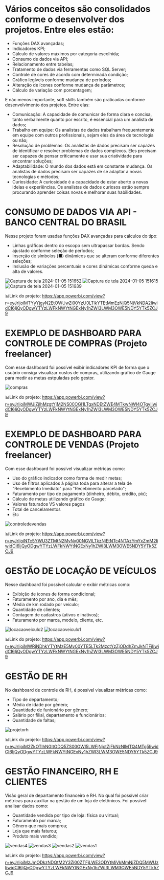 # Vários conceitos são consolidados conforme o desenvolver dos projetos. Entre eles estão:
- Funções DAX avançadas;
- Indicadores KPI;
- Cálculo de valores máximos por categoria escolhida;
- Consumo de dados via API;
- Relacionamento entre tabelas;
- Tratamento de dados via ferramentas como SQL Server;
- Controle de cores de acordo com determinada condição;
- Gráfico legíveis conforme mudança de períodos;
- Alteração de ícones conforme mudança de parâmetros;
- Cálculo de variação com porcentagem;

E não menos importante, soft skills também são praticadas conforme desenvolvimento dos projetos. Entre elas:
- Comunicação: A capacidade de comunicar de forma clara e concisa, tanto verbalmente quanto por escrito, é essencial para um analista de dados;
- Trabalho em equipe: Os analistas de dados trabalham frequentemente em equipe com outros profissionais, sejam eles da área de tecnologia ou não;
- Resolução de problemas: Os analistas de dados precisam ser capazes de identificar e resolver problemas de dados complexos. Eles precisam ser capazes
  de pensar criticamente e usar sua criatividade para encontrar soluções;
- Adaptabilidade: O mundo dos dados está em constante mudança. Os analistas de dados precisam ser capazes de se adaptar a novas tecnologias e métodos;
- Curiosidade: A curiosidade é a capacidade de estar aberto a novas ideias e experiências. Os analistas de dados curiosos estão sempre procurando aprender
  coisas novas e melhorar suas habilidades.



# CONSUMO DE DADOS VIA API - BANCO CENTRAL DO BRASIL

Nesse projeto foram usadas funções DAX avançadas para cálculos do tipo:
- Linhas gráficas dentro do escopo sem ultrapassar bordas. Sendo ajustado conforme seleção de períodos;
- Inserção de símbolos (■) dinâmicos que se alteram conforme diferentes seleções;
- Inslusão de variações percentuais e cores dinâmicas conforme queda e alta de valores.


![Captura de tela 2024-01-05 151652](https://github.com/giovanakinocita/power-bi/assets/99563440/eee4c0fe-c5c5-45a6-83bb-1450bed5df0d)
![Captura de tela 2024-01-05 151615](https://github.com/giovanakinocita/power-bi/assets/99563440/9634baa9-b72b-428f-bb16-8eefc3f21a03)
![Captura de tela 2024-01-05 151639](https://github.com/giovanakinocita/power-bi/assets/99563440/7e15adc5-7685-4149-b5ec-4c7f79672e80)

:bar_chart:Link do projeto: https://app.powerbi.com/view?r=eyJrIjoiMTYyYjgyN2EtOWUwZi00YzU0LTlkYTEtMmEzNjQ5NjVkNDA2IiwidCI6IjQyODgwYTYzLWFkNWYtNGExNy1hZWI3LWM3OWE5NDY5YTk5ZCJ9



# EXEMPLO DE DASHBOARD PARA CONTROLE DE COMPRAS (Projeto freelancer)

Com esse dashboard foi possível exibir indicadores KPI de forma que o usuário consiga visualizar custos de compras, utilizando gráfico de Gauge para medir as metas estpuladas pelo gestor.

![compras](https://github.com/giovanakinocita/power-bi/assets/99563440/25c897dd-1302-43dd-aa48-0c332e685281)

:bar_chart:Link do projeto: https://app.powerbi.com/view?r=eyJrIjoiMWJiZjlhMzgtYjM2NS00OGI1LTgxNDEtZWE4MTkwNWI4OTgyIiwidCI6IjQyODgwYTYzLWFkNWYtNGExNy1hZWI3LWM3OWE5NDY5YTk5ZCJ9


# EXEMPLO DE DASHBOARD PARA CONTROLE DE VENDAS (Projeto freelancer)

Com esse dashboard foi possível visualizar métricas como: 
- Uso do gráfico indicador como forma de medir metas;
- Uso de filtros aplicados à página toda para alterar a tela de "Recebimento Imediato" para "Recebimento parcelado";
- Faturamento por tipo de pagamento (dinheiro, débito, crédito, pix);
- Cálculo de metas utilizando gráfico de Gauge;
- Valores faturados VS valores pagos
- Total de cancelamentos
- Etc

 ![controledevendas](https://github.com/giovanakinocita/power-bi/assets/99563440/d5b6446d-27a4-4522-8c6f-1b381e3e3674)

:bar_chart:Link do projeto: https://app.powerbi.com/view?r=eyJrIjoiNTc5YWU3ZTMtN2MyNy00NGVlLTkzNjEtNTc4NTAzYmYxZmM2IiwidCI6IjQyODgwYTYzLWFkNWYtNGExNy1hZWI3LWM3OWE5NDY5YTk5ZCJ9


# GESTÃO DE LOCAÇÃO DE VEÍCULOS

Nesse dashboard foi possível calcular e exibir métricas como:
- Exibição de ícones de forma condicional;
- Faturamento por ano, dia e mês;
- Média de km rodado por veículo;
- Quantidade de clientes;
- Contagem de cadastros (ativos e inativos);
- Faturamento por  marca, modelo, cliente, etc.

![locacaoveiculo2](https://github.com/giovanakinocita/power-bi/assets/99563440/3ca925a7-0afe-48bc-ac36-c2c1e76e7c01)
![locacaoveiculo1](https://github.com/giovanakinocita/power-bi/assets/99563440/efb7fb5b-a9e3-430f-a498-254fbe461bef)

:bar_chart:Link do projeto: https://app.powerbi.com/view?r=eyJrIjoiMWRiNDhkYTYtMzE5My00YTE5LTk2MzctYzZjODdhZmJkNTFiIiwidCI6IjQyODgwYTYzLWFkNWYtNGExNy1hZWI3LWM3OWE5NDY5YTk5ZCJ9


# GESTÃO DE RH

No dashboard de controle de RH, é possível visualizar métricas como:
- Tipo de departamento;
- Média de idade por gênero;
- Quantidade de funionário por gênero;
- Salário por filial, departamento e funcionários;
- Quantidade de faltas;

![projetorh](https://github.com/giovanakinocita/power-bi/assets/99563440/1384fdbb-c902-4f5a-a884-15eaf9cf1ad3)

:bar_chart:Link do projeto: https://app.powerbi.com/view?r=eyJrIjoiM2ZkOTlhNGItODQ5ZS00OWI5LWFjNjctZjFkNzNlMTQ4MTg5IiwidCI6IjQyODgwYTYzLWFkNWYtNGExNy1hZWI3LWM3OWE5NDY5YTk5ZCJ9


# GESTÃO FINANCEIRO, RH E CLIENTES

Visão geral de departamento financeiro e RH. No qual foi possível criar métricas para auxiliar na gestão de um loja de eletônicos.
Foi possível analisar dados como:
- Quantidade vendida por tipo de loja: física ou virtual;
- Faturamento por marca;
- Gênero que mais comprou;
- Loja que mais faturou;
- Produto mais vendido;

![vendas4](https://github.com/giovanakinocita/power-bi/assets/99563440/d3bfe314-4ab7-431c-8eb1-b80e3e020dee)
![vendas3](https://github.com/giovanakinocita/power-bi/assets/99563440/2a462354-9023-4207-9155-c7f930461663)
![vendas2](https://github.com/giovanakinocita/power-bi/assets/99563440/be134c05-12e6-43ff-b394-6407657d4496)
![vendas1](https://github.com/giovanakinocita/power-bi/assets/99563440/a5dd9a96-ef31-4cf9-988f-285f6cfcc1f0)

:bar_chart:Link do projeto: https://app.powerbi.com/view?r=eyJrIjoiMzJmODkzNDQtM2Y3Zi00ZTFjLWE3ODYtMjVkMmNjZDQ5MWUzIiwidCI6IjQyODgwYTYzLWFkNWYtNGExNy1hZWI3LWM3OWE5NDY5YTk5ZCJ9
